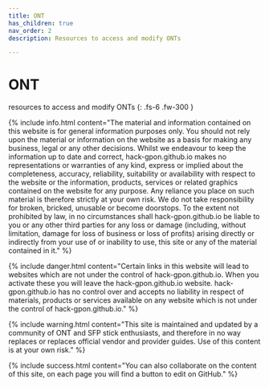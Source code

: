 ```yaml
---
title: ONT
has_children: true
nav_order: 2
description: Resources to access and modify ONTs

---
```


# ONT

resources to access and modify ONTs
{: .fs-6 .fw-300 }


{% include info.html content="The material and information contained on this website is for general information purposes only. You should not rely upon the material or information on the website as a basis for making any business, legal or any other decisions. Whilst we endeavour to keep the information up to date and correct, hack-gpon.github.io makes no representations or warranties of any kind, express or implied about the completeness, accuracy, reliability, suitability or availability with respect to the website or the information, products, services or related graphics contained on the website for any purpose. Any reliance you place on such material is therefore strictly at your own risk. We do not take responsibility for broken, bricked, unusable or become doorstops. To the extent not prohibited by law, in no circumstances shall hack-gpon.github.io be liable to you or any other third parties for any loss or damage (including, without limitation, damage for loss of business or loss of profits) arising directly or indirectly from your use of or inability to use, this site or any of the material contained in it." %}

{% include danger.html content="Certain links in this website will lead to websites which are not under the control of hack-gpon.github.io. When you activate these you will leave the hack-gpon.github.io website. hack-gpon.github.io has no control over and accepts no liability in respect of materials, products or services available on any website which is not under the control of hack-gpon.github.io." %}

{% include warning.html content="This site is maintained and updated by a community of ONT and SFP stick enthusiasts, and therefore in no way replaces or replaces official vendor and provider guides. Use of this content is at your own risk." %}

{% include success.html content="You can also collaborate on the content of this site, on each page you will find a button to edit on GitHub." %}


